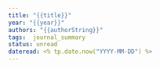```yaml
---
title: "{{title}}"
year: "{{year}}"
authors: "{{authorString}}"
tags:  journal_summary 
status: unread  
dateread: <% tp.date.now("YYYY-MM-DD") %>
---
```

